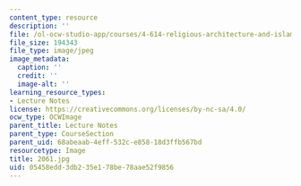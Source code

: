 ```yaml
---
content_type: resource
description: ''
file: /ol-ocw-studio-app/courses/4-614-religious-architecture-and-islamic-cultures-fall-2002/05458edd3db235e178be78aae52f9856_2061.jpg
file_size: 194343
file_type: image/jpeg
image_metadata:
  caption: ''
  credit: ''
  image-alt: ''
learning_resource_types:
- Lecture Notes
license: https://creativecommons.org/licenses/by-nc-sa/4.0/
ocw_type: OCWImage
parent_title: Lecture Notes
parent_type: CourseSection
parent_uid: 68abeaab-4eff-532c-e858-18d3ffb567bd
resourcetype: Image
title: 2061.jpg
uid: 05458edd-3db2-35e1-78be-78aae52f9856
---
```

